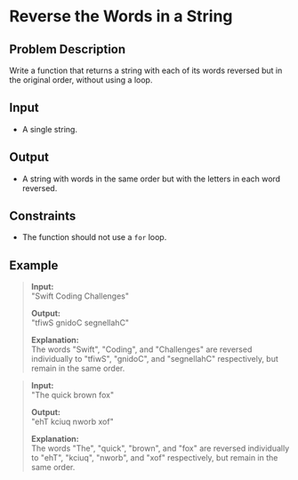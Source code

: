 # Reverse the Words in a String

## Problem Description
Write a function that returns a string with each of its words reversed but in the original order, without using a loop.

## Input
- A single string.

## Output
- A string with words in the same order but with the letters in each word reversed.

## Constraints
- The function should not use a `for` loop.

## Example
> **Input:**  
> "Swift Coding Challenges"  
>
> **Output:**  
> "tfiwS gnidoC segnellahC"  
>
> **Explanation:**  
> The words "Swift", "Coding", and "Challenges" are reversed individually to "tfiwS", "gnidoC", and "segnellahC" respectively, but remain in the same order.

> **Input:**  
> "The quick brown fox"  
>
> **Output:**  
> "ehT kciuq nworb xof"  
>
> **Explanation:**  
> The words "The", "quick", "brown", and "fox" are reversed individually to "ehT", "kciuq", "nworb", and "xof" respectively, but remain in the same order.
